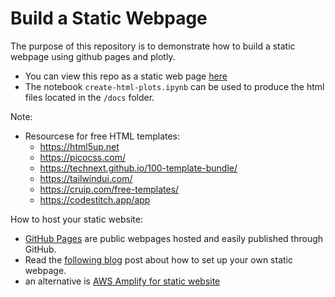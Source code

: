 # Build a Static Webpage

The purpose of this repository is to demonstrate how to build a static webpage using github pages and plotly.

* You can view this repo as a static web page [here](https://plotly-dash-apps.github.io/101-static-website-github-pages/)
* The notebook `create-html-plots.ipynb` can be used to produce the html files located in the `/docs` folder.

Note:
* Resourcese for free HTML templates:
  - https://html5up.net
  - https://picocss.com/
  - https://technext.github.io/100-template-bundle/
  - https://tailwindui.com/
  - https://cruip.com/free-templates/
  - https://codestitch.app/app

How to host your static website:
* [GitHub Pages](https://guides.github.com/features/pages/) are public webpages hosted and easily published through GitHub.
* Read the [following blog](https://austinlasseter.medium.com/create-a-static-webpage-using-github-and-plotly-468ae89710d3) post about how to set up your own static webpage.
* an alternative is [AWS Amplify for static website](https://aws.amazon.com/getting-started/hands-on/host-static-website/?refid=9eb02e4d-80e0-4f27-a621-b90b3c870bf3)
